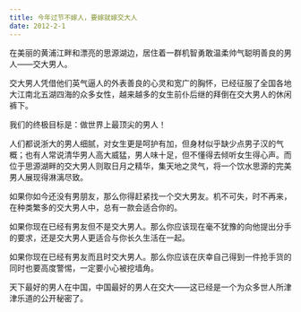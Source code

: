 ```yaml
---
title: 今年过节不嫁人，要嫁就嫁交大人
date: 2012-2-1
---
```

在美丽的黄浦江畔和漂亮的思源湖边，居住着一群机智勇敢温柔帅气聪明善良的男人——交大男人。

交大男人凭借他们英气逼人的外表善良的心灵和宽广的胸怀，已经征服了全国各地大江南北五湖四海的众多女性，越来越多的女生前仆后继的拜倒在交大男人的休闲裤下。

我们的终极目标是：做世界上最顶尖的男人！

人们都说浙大的男人细腻，对女生更是呵护有加，但身材似乎缺少点男子汉的气概；也有人常说清华男人高大威猛，男人味十足，但不懂得去倾听女生得心声。而位于思源湖畔的交大男人则取日月之精华，集天地之灵气，将一个饮水思源的完美男人展现得淋漓尽致。

如果你如今还没有男朋友，那么你得赶紧找一个交大男友。机不可失，时不再来，在种类繁多的交大男人中，总有一款会适合你的。

如果你现在已经有男友但不是交大男人。那么你应该现在毫不犹豫的向他提出分手的要求，还是交大男人更适合与你长久生活在一起。

如果你现在已经有男友而且时交大男人。那么你应该在庆幸自己得到一件抢手货的同时也要高度警惕，一定要小心被挖墙角。

天下最好的男人在中国，中国最好的男人在交大——这已经是一个为众多世人所津津乐道的公开秘密了。


